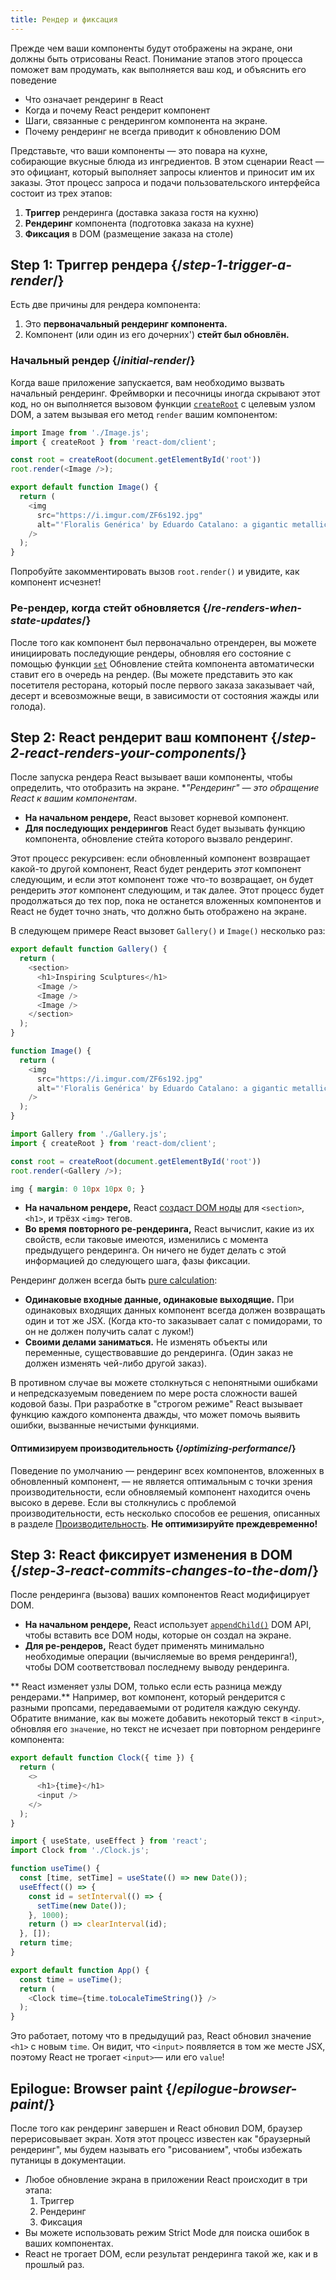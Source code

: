 ```yaml
---
title: Рендер и фиксация
---
```


<Intro>

Прежде чем ваши компоненты будут отображены на экране, они должны быть отрисованы React. Понимание этапов этого процесса поможет вам продумать, как выполняется ваш код, и объяснить его поведение


</Intro>

<YouWillLearn>

* Что означает рендеринг в React
* Когда и почему React рендерит компонент
* Шаги, связанные с рендерингом компонента на экране.
* Почему рендеринг не всегда приводит к обновлению DOM

</YouWillLearn>

Представьте, что ваши компоненты — это повара на кухне, собирающие вкусные блюда из ингредиентов. В этом сценарии React — это официант, который выполняет запросы клиентов и приносит им их заказы. Этот процесс запроса и подачи пользовательского интерфейса состоит из трех этапов:

1. **Триггер** рендеринга (доставка заказа гостя на кухню)
2. **Рендеринг** компонента (подготовка заказа на кухне)
3. **Фиксация** в DOM (размещение заказа на столе)

<IllustrationBlock sequential>
  <Illustration caption="Trigger" alt="React as a server in a restaurant, fetching orders from the users and delivering them to the Component Kitchen." src="/images/docs/illustrations/i_render-and-commit1.png" />
  <Illustration caption="Render" alt="The Card Chef gives React a fresh Card component." src="/images/docs/illustrations/i_render-and-commit2.png" />
  <Illustration caption="Commit" alt="React delivers the Card to the user at their table." src="/images/docs/illustrations/i_render-and-commit3.png" />
</IllustrationBlock>

## Step 1: Триггер рендера {/*step-1-trigger-a-render*/}

Есть две причины для рендера компонента:

1. Это **первоначальный рендеринг компонента.**
2. Компонент (или один из его дочерних') **стейт был обновлён.**

### Начальный рендер {/*initial-render*/}

Когда ваше приложение запускается, вам необходимо вызвать начальный рендеринг. Фреймворки и песочницы иногда скрывают этот код, но он выполняется вызовом функции [`createRoot`](/reference/react-dom/client/createRoot) с целевым узлом DOM, а затем вызывая его метод `render` вашим компонентом:

<Sandpack>

```js index.js active
import Image from './Image.js';
import { createRoot } from 'react-dom/client';

const root = createRoot(document.getElementById('root'))
root.render(<Image />);
```

```js Image.js
export default function Image() {
  return (
    <img
      src="https://i.imgur.com/ZF6s192.jpg"
      alt="'Floralis Genérica' by Eduardo Catalano: a gigantic metallic flower sculpture with reflective petals"
    />
  );
}
```

</Sandpack>

Попробуйте закомментировать вызов `root.render()` и увидите, как компонент исчезнет!

### Ре-рендер, когда стейт обновляется {/*re-renders-when-state-updates*/}

После того как компонент был первоначально отрендерен, вы можете инициировать последующие рендеры, обновляя его состояние с помощью функции [`set`](/reference/react/useState#setstate) Обновление стейта компонента автоматически ставит его в очередь на рендер. (Вы можете представить это как посетителя ресторана, который после первого заказа заказывает чай, десерт и всевозможные вещи, в зависимости от состояния жажды или голода).

<IllustrationBlock sequential>
  <Illustration caption="State update..." alt="React as a server in a restaurant, serving a Card UI to the user, represented as a patron with a cursor for their head. They patron expresses they want a pink card, not a black one!" src="/images/docs/illustrations/i_rerender1.png" />
  <Illustration caption="...triggers..." alt="React returns to the Component Kitchen and tells the Card Chef they need a pink Card." src="/images/docs/illustrations/i_rerender2.png" />
  <Illustration caption="...render!" alt="The Card Chef gives React the pink Card." src="/images/docs/illustrations/i_rerender3.png" />
</IllustrationBlock>

## Step 2: React рендерит ваш компонент {/*step-2-react-renders-your-components*/}

После запуска рендера React вызывает ваши компоненты, чтобы определить, что отобразить на экране. **"Рендеринг" — это обращение React к вашим компонентам*.

* **На начальном рендере,** React вызовет корневой компонент.
* **Для последующих рендерингов** React будет вызывать функцию компонента, обновление стейта которого вызвало рендеринг.

Этот процесс рекурсивен: если обновленный компонент возвращает какой-то другой компонент, React будет рендерить _этот_ компонент следующим, и если этот компонент тоже что-то возвращает, он будет рендерить _этот_ компонент следующим, и так далее. Этот процесс будет продолжаться до тех пор, пока не останется вложенных компонентов и React не будет точно знать, что должно быть отображено на экране.

В следующем примере React вызовет `Gallery()` и  `Image()` несколько раз:

<Sandpack>

```js Gallery.js active
export default function Gallery() {
  return (
    <section>
      <h1>Inspiring Sculptures</h1>
      <Image />
      <Image />
      <Image />
    </section>
  );
}

function Image() {
  return (
    <img
      src="https://i.imgur.com/ZF6s192.jpg"
      alt="'Floralis Genérica' by Eduardo Catalano: a gigantic metallic flower sculpture with reflective petals"
    />
  );
}
```

```js index.js
import Gallery from './Gallery.js';
import { createRoot } from 'react-dom/client';

const root = createRoot(document.getElementById('root'))
root.render(<Gallery />);
```

```css
img { margin: 0 10px 10px 0; }
```

</Sandpack>

* **На начальном рендере,** React [создаст DOM ноды](https://developer.mozilla.org/docs/Web/API/Document/createElement) для `<section>`, `<h1>`, и трёзх `<img>` тегов. 
* **Во время повторного ре-рендеринга,** React вычислит, какие из их свойств, если таковые имеются, изменились с момента предыдущего рендеринга. Он ничего не будет делать с этой информацией до следующего шага, фазы фиксации.

<Pitfall>

Рендеринг должен всегда быть [pure calculation](/learn/keeping-components-pure):

* **Одинаковые входные данные, одинаковые выходящие.** При одинаковых входящих данных компонент всегда должен возвращать один и тот же JSX. (Когда кто-то заказывает салат с помидорами, то он не должен получить салат с луком!)
* **Своими делами заниматься.** Не изменять объекты или переменные, существовавшие до рендеринга. (Один заказ не должен изменять чей-либо другой заказ).

В противном случае вы можете столкнуться с непонятными ошибками и непредсказуемым поведением по мере роста сложности вашей кодовой базы. При разработке в "строгом режиме" React вызывает функцию каждого компонента дважды, что может помочь выявить ошибки, вызванные нечистыми функциями.

</Pitfall>

<DeepDive>

#### Оптимизируем производительность {/*optimizing-performance*/}

Поведение по умолчанию — рендеринг всех компонентов, вложенных в обновленный компонент, — не является оптимальным с точки зрения производительности, если обновляемый компонент находится очень высоко в дереве. Если вы столкнулись с проблемой производительности, есть несколько способов ее решения, описанных в разделе [Производительность](https://reactjs.org/docs/optimizing-performance.html). **Не оптимизируйте преждевременно!**

</DeepDive>

## Step 3: React фиксирует изменения в DOM {/*step-3-react-commits-changes-to-the-dom*/}

После рендеринга (вызова) ваших компонентов React модифицирует DOM. 

* **На начальном рендере,** React использует [`appendChild()`](https://developer.mozilla.org/ru/docs/Web/API/Node/appendChild) DOM API, чтобы вставить все DOM ноды, которые он создал на экране. 
* **Для ре-рендеров,** React будет применять минимально необходимые операции (вычисляемые во время рендеринга!), чтобы DOM соответствовал последнему выводу рендеринга.

** React изменяет узлы DOM, только если есть разница между рендерами.** Например, вот компонент, который рендерится с разными пропсами, передаваемыми от родителя каждую секунду. Обратите внимание, как вы можете добавить некоторый текст в `<input>`, обновляя его `значение`, но текст не исчезает при повторном рендеринге компонента:

<Sandpack>

```js Clock.js active
export default function Clock({ time }) {
  return (
    <>
      <h1>{time}</h1>
      <input />
    </>
  );
}
```

```js App.js hidden
import { useState, useEffect } from 'react';
import Clock from './Clock.js';

function useTime() {
  const [time, setTime] = useState(() => new Date());
  useEffect(() => {
    const id = setInterval(() => {
      setTime(new Date());
    }, 1000);
    return () => clearInterval(id);
  }, []);
  return time;
}

export default function App() {
  const time = useTime();
  return (
    <Clock time={time.toLocaleTimeString()} />
  );
}
```

</Sandpack>

Это работает, потому что в предыдущий раз, React обновил значение `<h1>` с новым `time`. Он видит, что `<input>` появляется в том же месте JSX, поэтому React не трогает `<input>`— или его `value`!
## Epilogue: Browser paint {/*epilogue-browser-paint*/}

После того как рендеринг завершен и React обновил DOM, браузер перерисовывает экран. Хотя этот процесс известен как "браузерный рендеринг", мы будем называть его "рисованием", чтобы избежать путаницы в документации.

<Illustration alt="A browser painting 'still life with card element'." src="/images/docs/illustrations/i_browser-paint.png" />

<Recap>

* Любое обновление экрана в приложении React происходит в три этапа:
  1. Триггер
  2. Рендеринг
  3. Фиксация
* Вы можете использовать режим Strict Mode для поиска ошибок в ваших компонентах.
* React не трогает DOM, если результат рендеринга такой же, как и в прошлый раз.

</Recap>


